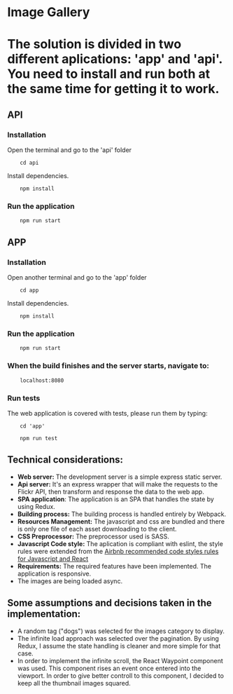 # Image Gallery

# The solution is divided in two different aplications: 'app' and 'api'. You need to install and run both at the same time for getting it to work.

## API

### Installation
Open the terminal and go to the 'api' folder
```
    cd api
```
Install dependencies.
```
    npm install
```

### Run the application
```
    npm run start
```
## APP
### Installation
Open another terminal and go to the 'app' folder
```
    cd app
```
Install dependencies.
```
    npm install
```

### Run the application
```
    npm run start
```

### When the build finishes and the server starts, navigate to:
```
    localhost:8080
```

### Run tests
The web application is covered with tests, please run them by typing:
```
    cd 'app'
```
```
    npm run test
```

## Technical considerations:

* **Web server:** The development server is a simple express static server.
* **Api server:** It's an express wrapper that will make the requests to the Flickr API, then transform and response the data to the web app.
* **SPA application**: The application is an SPA that handles the state by using Redux.
* **Building process:** The building process is handled entirely by Webpack.
* **Resources Management:** The javascript and css are bundled and there is only one file of each asset downloading to the client.
* **CSS Preprocessor:** The preprocessor used is SASS.
* **Javascript Code style:** The aplication is compliant with eslint, the style rules were extended from the [Airbnb recommended code styles rules for Javascript and React](https://github.com/airbnb/javascript)
* **Requirements:** The required features have been implemented. The application is responsive.
* The images are being loaded async.

## Some assumptions and decisions taken in the implementation:
- A random tag ("dogs") was selected for the images category to display.
- The infinite load approach was selected over the pagination. By using Redux, I assume the state handling is cleaner and more simple for that case. 
- In order to implement the infinite scroll, the React Waypoint component was used. This component rises an event once entered into the viewport. In order to give better controll to this component, I decided to keep all the thumbnail images squared.


